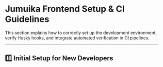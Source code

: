 # Jumuika Frontend Setup & CI Guidelines

This section explains how to correctly set up the development environment, verify Husky hooks, and integrate automated verification in CI pipelines. 

---

## 1️⃣ Initial Setup for New Developers
